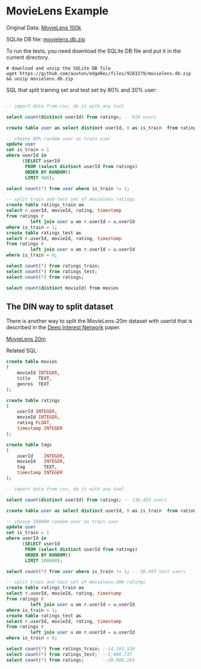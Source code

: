# MovieLens Example

Original Data: [MovieLens 100k](https://grouplens.org/datasets/movielens/100k/)

SQLite DB file:
[movielens.db.zip](https://github.com/auxten/edgeRec/files/9283279/movielens.db.zip)

To run the tests, you need download the SQLite DB file and put it in the current directory.

```shell
# download and unzip the SQLite DB file
wget https://github.com/auxten/edgeRec/files/9283279/movielens.db.zip && unzip movielens.db.zip
```

SQL that split training set and test set by 80% and 20% user:
```sql

-- import data from csv, do it with any tool

select count(distinct userId) from ratings; -- 610 users

create table user as select distinct userId, 0 as is_train  from ratings;

-- choose 80% random user as train user
update user
set is_train = 1
where userId in
      (SELECT userId
       FROM (select distinct userId from ratings)
       ORDER BY RANDOM()
       LIMIT 488);

select count(*) from user where is_train != 1;

-- split train and test set of movielens ratings
create table ratings_train as
select r.userId, movieId, rating, timestamp
from ratings r
         left join user u on r.userId = u.userId
where is_train = 1;
create table ratings_test as
select r.userId, movieId, rating, timestamp
from ratings r
         left join user u on r.userId = u.userId
where is_train = 0;

select count(*) from ratings_train;
select count(*) from ratings_test;
select count(*) from ratings;

select count(distinct movieId) from movies
```

## The DIN way to split dataset

There is another way to split the MovieLens-20m dataset with userId that is described 
in the [Deep Interest Network](https://arxiv.org/abs/1706.06978) paper.

[MovieLens 20m](https://grouplens.org/datasets/movielens/20m/)

Related SQL:
```sql
create table movies
(
    movieId INTEGER,
    title   TEXT,
    genres  TEXT
);

create table ratings
(
    userId INTEGER,
    movieId INTEGER,
    rating FLOAT,
    timestamp INTEGER
);

create table tags
(
    userId    INTEGER,
    movieId   INTEGER,
    tag       TEXT,
    timestamp INTEGER
);

-- import data from csv, do it with any tool

select count(distinct userId) from ratings; -- 138,493 users

create table user as select distinct userId, 0 as is_train  from ratings;

-- choose 100000 random user as train user
update user
set is_train = 1
where userId in
      (SELECT userId
       FROM (select distinct userId from ratings)
       ORDER BY RANDOM()
       LIMIT 100000);

select count(*) from user where is_train != 1; -- 38,493 test users

-- split train and test set of movielens-20m ratings
create table ratings_train as
select r.userId, movieId, rating, timestamp
from ratings r
         left join user u on r.userId = u.userId
where is_train = 1;
create table ratings_test as
select r.userId, movieId, rating, timestamp
from ratings r
         left join user u on r.userId = u.userId
where is_train = 0;

select count(*) from ratings_train; --14,393,526
select count(*) from ratings_test;  --5,606,737
select count(*) from ratings;       --20,000,263
```